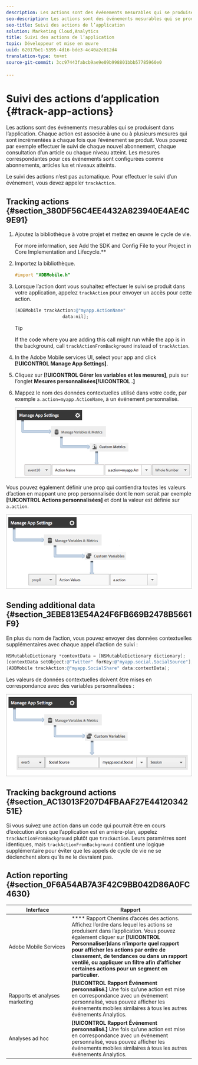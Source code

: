 ```yaml
---
description: Les actions sont des événements mesurables qui se produisent dans l’application. Chaque action est associée à une ou à plusieurs mesures qui sont incrémentées à chaque fois que l’événement se produit. Vous pouvez par exemple effectuer le suivi de chaque nouvel abonnement, chaque consultation d’un article ou chaque niveau atteint. Les mesures correspondantes pour ces événements sont configurées comme abonnements, articles lus et niveaux atteints.
seo-description: Les actions sont des événements mesurables qui se produisent dans l’application. Chaque action est associée à une ou à plusieurs mesures qui sont incrémentées à chaque fois que l’événement se produit. Vous pouvez par exemple effectuer le suivi de chaque nouvel abonnement, chaque consultation d’un article ou chaque niveau atteint. Les mesures correspondantes pour ces événements sont configurées comme abonnements, articles lus et niveaux atteints.
seo-title: Suivi des actions de l’application
solution: Marketing Cloud,Analytics
title: Suivi des actions de l’application
topic: Développeur et mise en œuvre
uuid: 62017be1-5395-4d16-bde3-4c40a2c012d4
translation-type: tm+mt
source-git-commit: 3cc97443fabcb9ae9e09b998801bbb57785960e0

---
```



# Suivi des actions d’application {#track-app-actions}

Les actions sont des événements mesurables qui se produisent dans l’application. Chaque action est associée à une ou à plusieurs mesures qui sont incrémentées à chaque fois que l’événement se produit. Vous pouvez par exemple effectuer le suivi de chaque nouvel abonnement, chaque consultation d’un article ou chaque niveau atteint. Les mesures correspondantes pour ces événements sont configurées comme abonnements, articles lus et niveaux atteints.

Le suivi des actions n’est pas automatique. Pour effectuer le suivi d’un événement, vous devez appeler `trackAction`.

## Tracking actions {#section_380DF56C4EE4432A823940E4AE4C9E91}

1. Ajoutez la bibliothèque à votre projet et mettez en œuvre le cycle de vie.

   For more information, see Add the SDK and Config File to your Project in Core Implementation and Lifecycle.**[](/help/ios/getting-started/dev-qs.md)
1. Importez la bibliothèque.

   ```objective-c
   #import "ADBMobile.h"
   ```

1. Lorsque l’action dont vous souhaitez effectuer le suivi se produit dans votre application, appelez `trackAction` pour envoyer un accès pour cette action.

   ```objective-c
   [ADBMobile trackAction:@"myapp.ActionName"  
                     data:nil];
   ```

   >[!TIP]
   >
   >If the code where you are adding this call might run while the app is in the background, call `trackActionFromBackground` instead of `trackAction`.

1. In the Adobe Mobile services UI, select your app and click **[!UICONTROL Manage App Settings]**.

1. Cliquez sur **[!UICONTROL Gérer les variables et les mesures]**, puis sur l’onglet **Mesures personnalisées[!UICONTROL .]**

1. Mappez le nom des données contextuelles utilisé dans votre code, par exemple `a.action=myapp.ActionName`, à un événement personnalisé.

   ![](assets/map-event-context-data.png)

Vous pouvez également définir une prop qui contiendra toutes les valeurs d’action en mappant une prop personnalisée dont le nom serait par exemple **[!UICONTROL Actions personnalisées]** et dont la valeur est définie sur `a.action`.

![](assets/map-custom-prop.png)

## Sending additional data {#section_3EBE813E54A24F6FB669B2478B5661F9}

En plus du nom de l’action, vous pouvez envoyer des données contextuelles supplémentaires avec chaque appel d’action de suivi :

```objective-c
NSMutableDictionary *contextData = [NSMutableDictionary dictionary]; 
[contextData setObject:@"Twitter" forKey:@"myapp.social.SocialSource"]; 
[ADBMobile trackAction:@"myapp.SocialShare" data:contextData];
```

Les valeurs de données contextuelles doivent être mises en correspondance avec des variables personnalisées :

![](assets/map-variable-context-action.png)

## Tracking background actions {#section_AC13013F207D4FBAAF27E4412034251E}

Si vous suivez une action dans un code qui pourrait être en cours d’exécution alors que l’application est en arrière-plan, appelez `trackActionFromBackground` plutôt que `trackAction`. Leurs paramètres sont identiques, mais `trackActionFromBackground` contient une logique supplémentaire pour éviter que les appels de cycle de vie ne se déclenchent alors qu’ils ne le devraient pas.

## Action reporting {#section_0F6A54AB7A3F42C9BB042D86A0FC4630}

| Interface | Rapport |
|--- |--- |
| Adobe Mobile Services   | **** Rapport Chemins d’accès des actions. Affichez l’ordre dans lequel les actions se produisent dans l’application. Vous pouvez également cliquer sur **[!UICONTROL Personnaliser]dans n’importe quel rapport pour afficher les actions par ordre de classement, de tendances ou dans un rapport ventilé, ou appliquer un filtre afin d’afficher certaines actions pour un segment en particulier.** |
| Rapports et analyses marketing | **[!UICONTROL Rapport Événement personnalisé.]**  Une fois qu’une action est mise en correspondance avec un événement personnalisé, vous pouvez afficher les événements mobiles similaires à tous les autres événements Analytics. |
| Analyses ad hoc | **[!UICONTROL Rapport Événement personnalisé.]** Une fois qu’une action est mise en correspondance avec un événement personnalisé, vous pouvez afficher les événements mobiles similaires à tous les autres événements Analytics. |